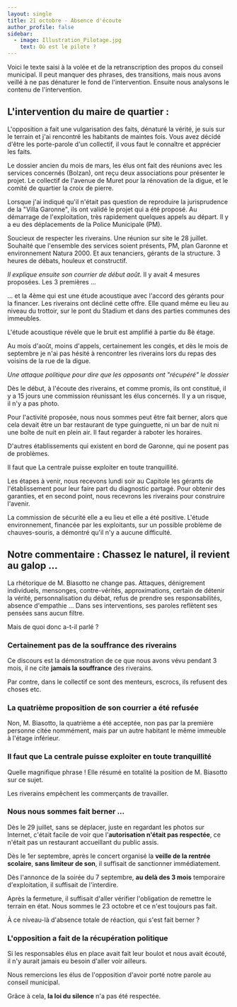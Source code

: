 ```yaml
---
layout: single
title: 21 octobre - Absence d'écoute
author_profile: false
sidebar:
  - image: Illustration_Pilotage.jpg
    text: Où est le pilote ?
---
```


Voici le texte saisi à la volée et de la retranscription des propos du conseil municipal. Il
peut manquer des phrases, des transitions, mais nous avons veillé à ne pas dénaturer le
fond de l'intervention. Ensuite nous analysons le contenu de l'intervention.

## L'intervention du maire de quartier :

L'opposition a fait une vulgarisation des faits, dénaturé la vérité, je suis sur le terrain
et j'ai rencontré les habitants de maintes fois. Vous avez décidé d'être les porte-parole
d'un collectif, il vous faut le connaître et apprécier les faits.

Le dossier ancien du mois de mars, les élus ont fait des réunions avec les services concernés
(Bolzan), ont reçu deux associations pour présenter le projet. Le collectif de l'avenue de Muret
pour la rénovation de la digue, et le comité de quartier la croix de pierre.

Lorsque j'ai indiqué qu'il n'était pas question de reproduire la jurisprudence de la 
"Villa Garonne", ils ont validé le projet qui a été proposé. Au démarrage de l'exploitation,
très rapidement quelques appels au départ. Il y a eu des déplacements de la Police Municipale (PM).

Soucieux de respecter les riverains. Une réunion sur site le 28 juillet. Souhaité que
l'ensemble des services soient présents, PM, plan Garonne et environnement Natura 2000. Et aux tenanciers,
gérants de la structure. 3 heures de débats, houleux et constructif.

*Il explique ensuite son courrier de début août*. Il y avait 4 mesures proposées. Les 3 premières ...

... et la 4ème qui est une étude acoustique avec l'accord des gérants pour la financer.
Les riverains ont décliné cette offre. Elle quand même eu lieu au niveau du trottoir,
sur le pont du Stadium et dans des parties communes des immeubles.

L'étude acoustique révèle que le bruit est amplifié à partie du 8è étage.

Au mois d'août, moins d'appels, certainement les congés, et dès le mois de septembre
je n'ai pas hésité à rencontrer les riverains lors du repas des voisins de la rue
de la digue.

*Une attaque politique pour dire que les opposants ont "récupéré" le dossier*

Dès le début, à l'écoute des riverains, et comme promis, ils ont constitué, il y a 15 jours
une commission réunissant les élus concernés. Il y a un risque, il n'y a pas photo.

Pour l'activité proposée, nous nous sommes peut être fait berner, alors que cela
devait être un bar restaurant de type guinguette, ni un bar de nuit ni une boîte
de nuit en plein air. Il faut regarder à raboter les horaires.

D'autres établissements qui existent en bord de Garonne, qui ne posent pas de
problèmes.

Il faut que La centrale puisse exploiter en toute tranquillité.

Les étapes à venir, nous recevons lundi soir au Capitole les gérants de l'établissement
pour leur faire part du diagnostic partagé. Pour obtenir des garanties, et en second point,
nous recevrons les riverains pour construire l'avenir.

La commission de sécurité elle a eu lieu et elle a été positive. L'étude environnement,
financée par les exploitants, sur un possible problème de chauves-souris, a démontré qu'il n'y a
aucune difficulté.


## Notre commentaire : Chassez le naturel, il revient au galop ...

La rhétorique de M. Biasotto ne change pas. Attaques, dénigrement individuels, mensonges, contre-vérités,
approximations, certain de détenir la vérité, personnalisation du débat, refus de prendre ses
responsabilités, absence d'empathie ... Dans ses interventions, ses paroles reflètent ses pensées
sans aucun filtre.

Mais de quoi donc a-t-il parlé ?

### Certainement pas de la souffrance des riverains

Ce discours est la démonstration de ce que nous avons vévu pendant 3 mois, il ne cite **jamais la
souffrance** des riverains.

Par contre, dans le collectif ce sont des menteurs, escrocs, ils refusent des choses etc.


### La quatrième proposition de son courrier a été refusée

Non, M. Biasotto, la quatrième a été acceptée, non pas par la première personne citée nommément,
mais par un autre habitant le même immeuble à l'étage inférieur.


### Il faut que La centrale puisse exploiter en toute tranquillité

Quelle magnifique phrase ! Elle résumé en totalité la position de M. Biasotto sur ce sujet.

Les riverains empêchent les commerçants de travailler.


### Nous nous sommes fait berner ...

Dès le 29 juillet, sans se déplacer, juste en regardant les photos sur Internet,
c'était facile de voir que l'**autorisation n'était pas respectée**, ce n'était pas un
restaurant accueillant du public assis.

Dès le 1er septembre, après le concert organisé la **veille de la rentrée scolaire**,
**sans limiteur de son**, il suffisait de sanctionner immédiatement.

Dès l'annonce de la soirée du 7 septembre, **au delà des 3 mois** temporaire d'exploitation,
il suffisait de l'interdire.

Après la fermeture, il suffisait d'aller vérifier l'obligation de remettre le terrain
en état. Nous sommes le 23 octobre et ce n'est toujours pas fait.

À ce niveau-là d'absence totale de réaction, qui s'est fait berner ?


### L'opposition a fait de la récupération politique

Si les responsables élus en place avait fait leur boulot et nous avait écouté, il n'y aurait jamais
eu besoin d'aller voir ailleurs.

Nous remercions les élus de l'opposition d'avoir porté notre parole au conseil municipal.

Grâce à cela, **la loi du silence** n'a pas été respectée.
